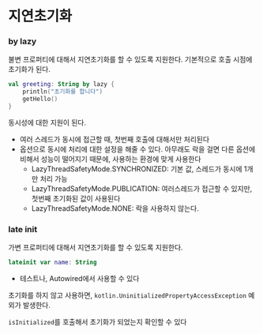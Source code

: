 # 지연초기화
### by lazy
불변 프로퍼티에 대해서 지연초기화를 할 수 있도록 지원한다. 기본적으로 호출 시점에 초기화가 된다.
```kotlin
val greeting: String by lazy {
    println("초기화를 합니다")
    getHello()
}
```

동시성에 대한 지원이 된다. 
- 여러 스레드가 동시에 접근할 때, 첫번째 호출에 대해서만 처리된다
- 옵션으로 동시에 처리에 대한 설정을 해줄 수 있다. 아무래도 락을 걸면 다른 옵션에 비해서 성능이 떨어지기 때문에, 사용하는 환경에 맞게 사용한다
   - LazyThreadSafetyMode.SYNCHRONIZED: 기본 값, 스레드가 동시에 1개만 처리 가능
   - LazyThreadSafetyMode.PUBLICATION: 여러스레드가 접근할 수 있지만, 첫번째 초기화된 값이 사용된다
   - LazyThreadSafetyMode.NONE: 락을 사용하지 않는다. 

### late init
가변 프로퍼티에 대해서 지연초기화를 할 수 있도록 지원한다. 
```kotlin
lateinit var name: String
```
- 테스트나, Autowired에서 사용할 수 있다

초기화를 하지 않고 사용하면, `kotlin.UninitializedPropertyAccessException` 예외가 발생한다.

`isInitialized`를 호출해서 초기화가 되었는지 확인할 수 있다